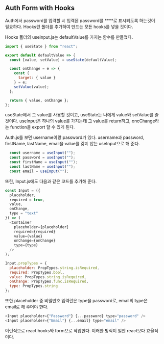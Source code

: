 ## Auth Form with Hooks

Auth에서 password를 입력할 시 입력된 password를 ****로 표시되도록 하는것이 필요하다.
Hooks란 폴더를 추가하여 만드는 모든 hooks를 넣을 것이다.

Hooks 폴더의 useinput.js는 defaultValue를 가지는 함수를 만들었다.

~~~javascript
import { useState } from "react";

export default defaultValue => {
  const [value, setValue] = useState(defaultValue);

  const onChange = e => {
    const {
      target: { value }
    } = e;
    setValue(value);
  };

  return { value, onChange };
};
~~~

useState에서 그 value를 사용할 것이고, useState는 나에게 value와 setValue를 줄 것이다.
useInput은 하나의 value를 가지는데 그 value를 return하고, oncChange라는 function을 export 할 수 있게 된다.


Auth.js를 보면 username이랑 password가 있다.
username과 password, firstName, lastName, email을 value를 갖지 않는 useInput으로 해 준다.
~~~javascript
  const username = useInput("");
  const password = useInput("");
  const firstName = useInput("");
  const lastName = useInput("");
  const email = useInput("");
~~~

또한, Input.js에도 다음과 같은 코드를 추가해 준다.
~~~javascript
const Input = ({
  placeholder,
  required = true,
  value,
  onChange,
  type = "text"
}) => (
  <Container
    placeholder={placeholder}
    required={required}
    value={value}
    onChange={onChange}
    type={type}
  />
);

Input.propTypes = {
  placeholder: PropTypes.string.isRequired,
  required: PropTypes.bool,
  value: PropTypes.string.isRequired,
  onChange: PropTypes.func.isRequired,
  type: PropTypes.string
};
~~~

또한 placeholder 중 비밀번호 입력란은 type을 password로, email의 type은 email로 해 주어야 한다.

~~~javascript
<Input placeholder={"Password"} {...password} type="password" />
<Input placeholder={"Email"} {...email} type="email" />
~~~

이런식으로 react hooks와 form으로 작업한다.
이러한 방식이 일반 react보다 효율적이다.